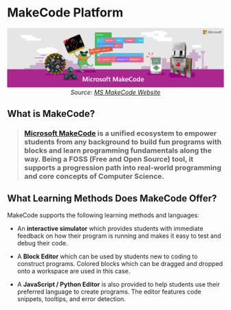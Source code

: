 # MakeCode Platform

 <p align="center"> <img alt="MakeCode Platform" src="../../assets/makecode-cover.png" width="1000px" /><br><em>Source: <a href="https://makecode.com/online-learning">MS MakeCode Website</a></em></p>

## What is MakeCode?

> ### [Microsoft MakeCode](https://makecode.com) is a unified ecosystem to empower students from any background to build fun programs with blocks and learn programming fundamentals along the way. Being a **FOSS** (Free and Open Source) tool, it supports a progression path into real-world programming and core concepts of Computer Science.

## What Learning Methods Does MakeCode Offer?

MakeCode supports the following learning methods and languages:

- An **interactive simulator** which provides students with immediate feedback on how their program is running and makes it easy to test and debug their code.

- A **Block Editor** which can be used by students new to coding to construct programs. Colored blocks which can be dragged and dropped onto a workspace are used in this case.

- A **JavaScript / Python Editor** is also provided to help students use their preferred language to create programs. The editor features code snippets, tooltips, and error detection.
